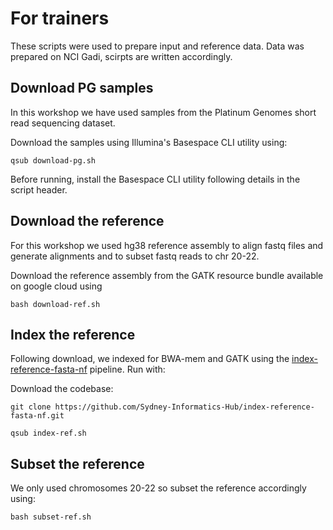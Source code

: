 # For trainers 

These scripts were used to prepare input and reference data. Data was prepared on NCI Gadi, scirpts are written accordingly. 

## Download PG samples 

In this workshop we have used samples from the Platinum Genomes short read sequencing dataset.

Download the samples using Illumina's Basespace CLI utility using: 

```
qsub download-pg.sh
```

Before running, install the Basespace CLI utility following details in the script header. 

## Download the reference 

For this workshop we used hg38 reference assembly to align fastq files and generate alignments and to subset fastq reads to chr 20-22. 

Download the reference assembly from the GATK resource bundle available on google cloud using 

```
bash download-ref.sh
```

## Index the reference 

Following download, we indexed for BWA-mem and GATK using the [index-reference-fasta-nf](https://github.com/Sydney-Informatics-Hub/index-reference-fasta-nf) pipeline. Run with: 

Download the codebase: 

```
git clone https://github.com/Sydney-Informatics-Hub/index-reference-fasta-nf.git
```

```
qsub index-ref.sh 
```

## Subset the reference 

We only used chromosomes 20-22 so subset the reference accordingly using: 

```
bash subset-ref.sh
```


